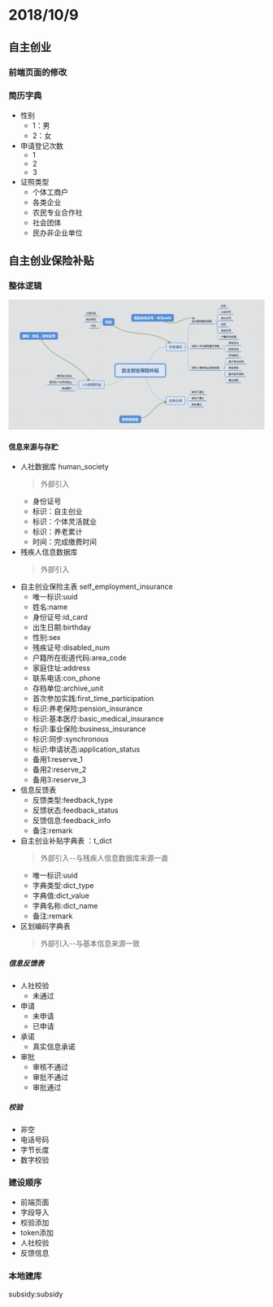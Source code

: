 # 2018/10/9

## 自主创业

### 前端页面的修改

### 简历字典

- 性别
  - 1：男
  - 2：女
- 申请登记次数
  - 1
  - 2
  - 3
- 证照类型
  - 个体工商户
  - 各类企业
  - 农民专业合作社
  - 社会团体
  - 民办非企业单位

## 自主创业保险补贴

### 整体逻辑

![自主创业保险补贴](../pic/自主创业保险补贴.png)

#### 信息来源与存贮

- 人社数据库   human_society
  >外部引入
  - 身份证号
  - 标识：自主创业
  - 标识：个体灵活就业
  - 标识：养老累计
  - 时间：完成缴费时间
- 残疾人信息数据库
  >外部引入
- 自主创业保险主表 self_employment_insurance
  - 唯一标识:uuid
  - 姓名:name
  - 身份证号:id_card
  - 出生日期:birthday
  - 性别:sex
  - 残疾证号:disabled_num
  - 户籍所在街道代码:area_code
  - 家庭住址:address
  - 联系电话:con_phone
  - 存档单位:archive_unit
  - 首次参加实践:first_time_participation
  - 标识:养老保险:pension_insurance
  - 标识:基本医疗:basic_medical_insurance
  - 标识:事业保险:business_insurance
  - 标识:同步:synchronous
  - 标识:申请状态:application_status
  - 备用1:reserve_1
  - 备用2:reserve_2
  - 备用3:reserve_3
- 信息反馈表
  - 反馈类型:feedback_type
  - 反馈状态:feedback_status
  - 反馈信息:feedback_info
  - 备注:remark
- 自主创业补贴字典表 ：t_dict
  >外部引入--与残疾人信息数据库来源一直
  - 唯一标识:uuid
  - 字典类型:dict_type
  - 字典值:dict_value
  - 字典名称:dict_name
  - 备注:remark
- 区划编码字典表
  >外部引入--与基本信息来源一致

##### 信息反馈表

- 人社校验
  - 未通过
- 申请
  - 未申请
  - 已申请
- 承诺
  - 真实信息承诺
- 审批
  - 审核不通过
  - 审批不通过
  - 审批通过

##### 校验

- 非空
- 电话号码
- 字节长度
- 数字校验

### 建设顺序

- 前端页面
- 字段导入
- 校验添加
- token添加
- 人社校验
- 反馈信息

### 本地建库

subsidy:subsidy